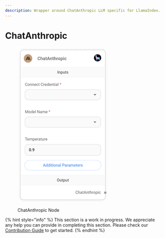 ```yaml
---
description: Wrapper around ChatAnthropic LLM specific for LlamaIndex.
---
```


# ChatAnthropic

<figure><img src="../../../.gitbook/assets/image (2).png" alt="" width="291"><figcaption><p>ChatAnthropic Node</p></figcaption></figure>

{% hint style="info" %}
This section is a work in progress. We appreciate any help you can provide in completing this section. Please check our [Contribution Guide](../../../CONTRIBUTING.md) to get started.
{% endhint %}
